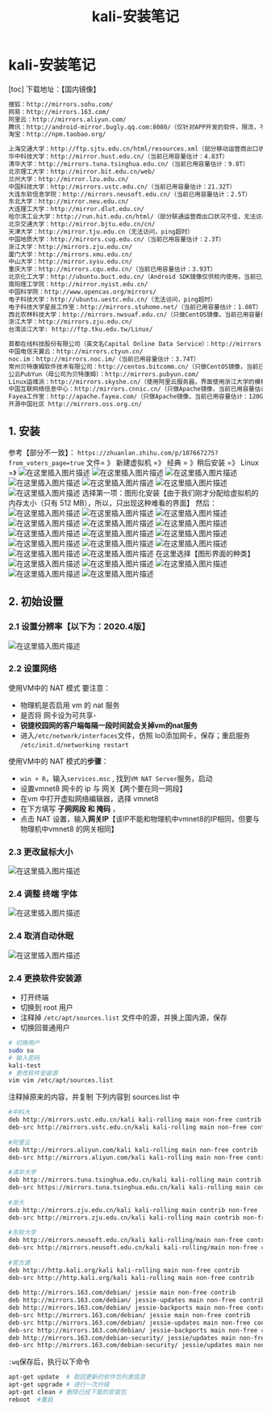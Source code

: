 ﻿---
title: kali-安装笔记
tag: Linux
categories:
  - [后端,操作系统,Linux]
  - [信息安全,系统安全]

---

# kali-安装笔记

[toc]
下载地址：【国内镜像】

```bash
搜狐：http://mirrors.sohu.com/
网易：http://mirrors.163.com/
阿里云：http://mirrors.aliyun.com/
腾讯：http://android-mirror.bugly.qq.com:8080/（仅针对APP开发的软件，限流，不推荐）
淘宝：http://npm.taobao.org/

上海交通大学：http://ftp.sjtu.edu.cn/html/resources.xml（部分移动运营商出口状况不佳，无法访问）
华中科技大学：http://mirror.hust.edu.cn/（当前已用容量估计：4.83T）
清华大学：http://mirrors.tuna.tsinghua.edu.cn/（当前已用容量估计：9.8T）
北京理工大学：http://mirror.bit.edu.cn/web/
兰州大学：http://mirror.lzu.edu.cn/
中国科技大学：http://mirrors.ustc.edu.cn/（当前已用容量估计：21.32T）
大连东软信息学院：http://mirrors.neusoft.edu.cn/（当前已用容量估计：2.5T）
东北大学：http://mirror.neu.edu.cn/
大连理工大学：http://mirror.dlut.edu.cn/
哈尔滨工业大学：http://run.hit.edu.cn/html/（部分联通运营商出口状况不佳，无法访问）
北京交通大学：http://mirror.bjtu.edu.cn/cn/
天津大学：http://mirror.tju.edu.cn（无法访问，ping超时）
中国地质大学：http://mirrors.cug.edu.cn/（当前已用容量估计：2.3T）
浙江大学：http://mirrors.zju.edu.cn/
厦门大学：http://mirrors.xmu.edu.cn/
中山大学：http://mirror.sysu.edu.cn/
重庆大学：http://mirrors.cqu.edu.cn/（当前已用容量估计：3.93T）
北京化工大学：http://ubuntu.buct.edu.cn/（Android SDK镜像仅供校内使用，当前已用容量估计：1.72T）
南阳理工学院：http://mirror.nyist.edu.cn/
中国科学院：http://www.opencas.org/mirrors/
电子科技大学：http://ubuntu.uestc.edu.cn/（无法访问，ping超时）
电子科技大学星辰工作室：http://mirrors.stuhome.net/（当前已用容量估计：1.08T）
西北农林科技大学：http://mirrors.nwsuaf.edu.cn/（只做CentOS镜像，当前已用容量估计：140GB） 
浙江大学：http://mirrors.zju.edu.cn/
台湾淡江大学: http://ftp.tku.edu.tw/Linux/

首都在线科技股份有限公司（英文名Capital Online Data Service）：http://mirrors.yun-idc.com/
中国电信天翼云：http://mirrors.ctyun.cn/
noc.im：http://mirrors.noc.im/（当前已用容量估计：3.74T）
常州贝特康姆软件技术有限公司：http://centos.bitcomm.cn/（只做CentOS镜像，当前已用容量估计：140GB）
公云PubYun（母公司为贝特康姆）：http://mirrors.pubyun.com/
Linux运维派：http://mirrors.skyshe.cn/（使用阿里云服务器，界面使用浙江大学的模板，首页维护，内容可访问）
中国互联网络信息中心：http://mirrors.cnnic.cn/（只做Apache镜像，当前已用容量估计：120GB）
Fayea工作室：http://apache.fayea.com/（只做Apache镜像，当前已用容量估计：120GB）
开源中国社区 http://mirrors.oss.org.cn/
```

## 1. 安装
参考【部分不一致】：
`https://zhuanlan.zhihu.com/p/107667275?from_voters_page=true`
文件= 》 新建虚拟机 =》 经典 = 》稍后安装 =》 Linux =》 
![在这里插入图片描述](https://img-blog.csdnimg.cn/20201128190857420.png)
![在这里插入图片描述](https://img-blog.csdnimg.cn/20201128191053589.png?x-oss-process=image/watermark,type_ZmFuZ3poZW5naGVpdGk,shadow_10,text_aHR0cHM6Ly9ibG9nLmNzZG4ubmV0L20wXzQ2NTc4NTky,size_16,color_FFFFFF,t_70)
![在这里插入图片描述](https://img-blog.csdnimg.cn/20201128191208991.png?x-oss-process=image/watermark,type_ZmFuZ3poZW5naGVpdGk,shadow_10,text_aHR0cHM6Ly9ibG9nLmNzZG4ubmV0L20wXzQ2NTc4NTky,size_16,color_FFFFFF,t_70)
![在这里插入图片描述](https://img-blog.csdnimg.cn/20201128191337918.png?x-oss-process=image/watermark,type_ZmFuZ3poZW5naGVpdGk,shadow_10,text_aHR0cHM6Ly9ibG9nLmNzZG4ubmV0L20wXzQ2NTc4NTky,size_16,color_FFFFFF,t_70)
![在这里插入图片描述](https://img-blog.csdnimg.cn/20201128191517333.png?x-oss-process=image/watermark,type_ZmFuZ3poZW5naGVpdGk,shadow_10,text_aHR0cHM6Ly9ibG9nLmNzZG4ubmV0L20wXzQ2NTc4NTky,size_16,color_FFFFFF,t_70)
![在这里插入图片描述](https://img-blog.csdnimg.cn/20201128191551465.png?x-oss-process=image/watermark,type_ZmFuZ3poZW5naGVpdGk,shadow_10,text_aHR0cHM6Ly9ibG9nLmNzZG4ubmV0L20wXzQ2NTc4NTky,size_16,color_FFFFFF,t_70)
![在这里插入图片描述](https://img-blog.csdnimg.cn/20201128191640963.png?x-oss-process=image/watermark,type_ZmFuZ3poZW5naGVpdGk,shadow_10,text_aHR0cHM6Ly9ibG9nLmNzZG4ubmV0L20wXzQ2NTc4NTky,size_16,color_FFFFFF,t_70)
选择第一项：图形化安装【由于我们刚才分配给虚拟机的内存太小（只有 512 MB），所以，只出现这种难看的界面】
然后：
![在这里插入图片描述](https://img-blog.csdnimg.cn/20201128191829246.png?x-oss-process=image/watermark,type_ZmFuZ3poZW5naGVpdGk,shadow_10,text_aHR0cHM6Ly9ibG9nLmNzZG4ubmV0L20wXzQ2NTc4NTky,size_16,color_FFFFFF,t_70)
![在这里插入图片描述](https://img-blog.csdnimg.cn/20201128191915611.png?x-oss-process=image/watermark,type_ZmFuZ3poZW5naGVpdGk,shadow_10,text_aHR0cHM6Ly9ibG9nLmNzZG4ubmV0L20wXzQ2NTc4NTky,size_16,color_FFFFFF,t_70)
![在这里插入图片描述](https://img-blog.csdnimg.cn/20201128191949932.png?x-oss-process=image/watermark,type_ZmFuZ3poZW5naGVpdGk,shadow_10,text_aHR0cHM6Ly9ibG9nLmNzZG4ubmV0L20wXzQ2NTc4NTky,size_16,color_FFFFFF,t_70)
![在这里插入图片描述](https://img-blog.csdnimg.cn/202011281927033.png?x-oss-process=image/watermark,type_ZmFuZ3poZW5naGVpdGk,shadow_10,text_aHR0cHM6Ly9ibG9nLmNzZG4ubmV0L20wXzQ2NTc4NTky,size_16,color_FFFFFF,t_70)
![在这里插入图片描述](https://img-blog.csdnimg.cn/20201128192721872.png?x-oss-process=image/watermark,type_ZmFuZ3poZW5naGVpdGk,shadow_10,text_aHR0cHM6Ly9ibG9nLmNzZG4ubmV0L20wXzQ2NTc4NTky,size_16,color_FFFFFF,t_70)
![在这里插入图片描述](https://img-blog.csdnimg.cn/2020112819281250.png?x-oss-process=image/watermark,type_ZmFuZ3poZW5naGVpdGk,shadow_10,text_aHR0cHM6Ly9ibG9nLmNzZG4ubmV0L20wXzQ2NTc4NTky,size_16,color_FFFFFF,t_70)
![在这里插入图片描述](https://img-blog.csdnimg.cn/20201128192916509.png?x-oss-process=image/watermark,type_ZmFuZ3poZW5naGVpdGk,shadow_10,text_aHR0cHM6Ly9ibG9nLmNzZG4ubmV0L20wXzQ2NTc4NTky,size_16,color_FFFFFF,t_70)
![在这里插入图片描述](https://img-blog.csdnimg.cn/20201128192950314.png?x-oss-process=image/watermark,type_ZmFuZ3poZW5naGVpdGk,shadow_10,text_aHR0cHM6Ly9ibG9nLmNzZG4ubmV0L20wXzQ2NTc4NTky,size_16,color_FFFFFF,t_70)
![在这里插入图片描述](https://img-blog.csdnimg.cn/20201128193153727.png?x-oss-process=image/watermark,type_ZmFuZ3poZW5naGVpdGk,shadow_10,text_aHR0cHM6Ly9ibG9nLmNzZG4ubmV0L20wXzQ2NTc4NTky,size_16,color_FFFFFF,t_70)
![在这里插入图片描述](https://img-blog.csdnimg.cn/20201128193207605.png?x-oss-process=image/watermark,type_ZmFuZ3poZW5naGVpdGk,shadow_10,text_aHR0cHM6Ly9ibG9nLmNzZG4ubmV0L20wXzQ2NTc4NTky,size_16,color_FFFFFF,t_70)
![在这里插入图片描述](https://img-blog.csdnimg.cn/20201128193225924.png?x-oss-process=image/watermark,type_ZmFuZ3poZW5naGVpdGk,shadow_10,text_aHR0cHM6Ly9ibG9nLmNzZG4ubmV0L20wXzQ2NTc4NTky,size_16,color_FFFFFF,t_70)
![在这里插入图片描述](https://img-blog.csdnimg.cn/2020112819325350.png?x-oss-process=image/watermark,type_ZmFuZ3poZW5naGVpdGk,shadow_10,text_aHR0cHM6Ly9ibG9nLmNzZG4ubmV0L20wXzQ2NTc4NTky,size_16,color_FFFFFF,t_70)
![在这里插入图片描述](https://img-blog.csdnimg.cn/20201128193316391.png?x-oss-process=image/watermark,type_ZmFuZ3poZW5naGVpdGk,shadow_10,text_aHR0cHM6Ly9ibG9nLmNzZG4ubmV0L20wXzQ2NTc4NTky,size_16,color_FFFFFF,t_70)
![在这里插入图片描述](https://img-blog.csdnimg.cn/20201128193529659.png?x-oss-process=image/watermark,type_ZmFuZ3poZW5naGVpdGk,shadow_10,text_aHR0cHM6Ly9ibG9nLmNzZG4ubmV0L20wXzQ2NTc4NTky,size_16,color_FFFFFF,t_70)
在这里选择【图形界面的种类】
![在这里插入图片描述](https://img-blog.csdnimg.cn/20201128193622921.png?x-oss-process=image/watermark,type_ZmFuZ3poZW5naGVpdGk,shadow_10,text_aHR0cHM6Ly9ibG9nLmNzZG4ubmV0L20wXzQ2NTc4NTky,size_16,color_FFFFFF,t_70)
![在这里插入图片描述](https://img-blog.csdnimg.cn/20201128193744420.png?x-oss-process=image/watermark,type_ZmFuZ3poZW5naGVpdGk,shadow_10,text_aHR0cHM6Ly9ibG9nLmNzZG4ubmV0L20wXzQ2NTc4NTky,size_16,color_FFFFFF,t_70)
![在这里插入图片描述](https://img-blog.csdnimg.cn/20201128194928831.png?x-oss-process=image/watermark,type_ZmFuZ3poZW5naGVpdGk,shadow_10,text_aHR0cHM6Ly9ibG9nLmNzZG4ubmV0L20wXzQ2NTc4NTky,size_16,color_FFFFFF,t_70)
![在这里插入图片描述](https://img-blog.csdnimg.cn/20201128194957601.png?x-oss-process=image/watermark,type_ZmFuZ3poZW5naGVpdGk,shadow_10,text_aHR0cHM6Ly9ibG9nLmNzZG4ubmV0L20wXzQ2NTc4NTky,size_16,color_FFFFFF,t_70)
![在这里插入图片描述](https://img-blog.csdnimg.cn/20201128195238913.png)




















## 2. 初始设置
### 2.1 设置分辨率【以下为：2020.4版】
![在这里插入图片描述](https://img-blog.csdnimg.cn/20201128153043764.png?x-oss-process=image/watermark,type_ZmFuZ3poZW5naGVpdGk,shadow_10,text_aHR0cHM6Ly9ibG9nLmNzZG4ubmV0L20wXzQ2NTc4NTky,size_16,color_FFFFFF,t_70)























### 2.2 设置网络
使用VM中的 NAT 模式
要注意：
- 物理机是否启用 vm 的 nat 服务
- 是否将 网卡设为可共享- 
- **锐捷校园网的客户端每隔一段时间就会关掉vm的nat服务**
- 进入`/etc/network/interfaces`文件，仿照 lo0添加网卡，保存；重启服务 `/etc/init.d/networking restart`


使用VM中的 NAT 模式的**步骤**： 

- `win + R`，输入`services.msc` , 找到`VM NAT Server`服务，启动
- 设置vmnet8 网卡的 ip 与 网关【两个要在同一网段】
- 在vm 中打开虚拟网络编辑器，选择 vmnet8
- 在下方填写 **子网网段 和 掩码** ，
- 点击 NAT 设置，输入**网关IP**【该IP不能和物理机中vmnet8的IP相同，但要与物理机中vmnet8 的网关相同】


### 2.3 更改鼠标大小
![在这里插入图片描述](https://img-blog.csdnimg.cn/20201130141604663.png?x-oss-process=image/watermark,type_ZmFuZ3poZW5naGVpdGk,shadow_10,text_aHR0cHM6Ly9ibG9nLmNzZG4ubmV0L20wXzQ2NTc4NTky,size_16,color_FFFFFF,t_70)
### 2.4 调整 终端 字体
![在这里插入图片描述](https://img-blog.csdnimg.cn/20201130142910861.png?x-oss-process=image/watermark,type_ZmFuZ3poZW5naGVpdGk,shadow_10,text_aHR0cHM6Ly9ibG9nLmNzZG4ubmV0L20wXzQ2NTc4NTky,size_16,color_FFFFFF,t_70)
### 2.4 取消自动休眠
![在这里插入图片描述](https://img-blog.csdnimg.cn/20201130145923390.png?x-oss-process=image/watermark,type_ZmFuZ3poZW5naGVpdGk,shadow_10,text_aHR0cHM6Ly9ibG9nLmNzZG4ubmV0L20wXzQ2NTc4NTky,size_16,color_FFFFFF,t_70)



### 2.4 更换软件安装源
- 打开终端
- 切换到 root 用户
- 注释掉 `/etc/apt/sources.list` 文件中的源，并换上国内源，保存
- 切换回普通用户


```bash
# 切换用户
sudo su
# 输入密码
kali-test
# 更改软件安装源
vim vim /etc/apt/sources.list
```
注释掉原来的内容，并复制 下列内容到 sources.list 中

```bash
#中科大
deb http://mirrors.ustc.edu.cn/kali kali-rolling main non-free contrib
deb-src http://mirrors.ustc.edu.cn/kali kali-rolling main non-free contrib
 
#阿里云
deb http://mirrors.aliyun.com/kali kali-rolling main non-free contrib
deb-src http://mirrors.aliyun.com/kali kali-rolling main non-free contrib
 
#清华大学
deb http://mirrors.tuna.tsinghua.edu.cn/kali kali-rolling main contrib non-free
deb-src https://mirrors.tuna.tsinghua.edu.cn/kali kali-rolling main contrib non-free
 
#浙大
deb http://mirrors.zju.edu.cn/kali kali-rolling main contrib non-free
deb-src http://mirrors.zju.edu.cn/kali kali-rolling main contrib non-free
 
#东软大学
deb http://mirrors.neusoft.edu.cn/kali kali-rolling/main non-free contrib
deb-src http://mirrors.neusoft.edu.cn/kali kali-rolling/main non-free contrib
 
#官方源
deb http://http.kali.org/kali kali-rolling main non-free contrib
deb-src http://http.kali.org/kali kali-rolling main non-free contrib
 
deb http://mirrors.163.com/debian/ jessie main non-free contrib
deb http://mirrors.163.com/debian/ jessie-updates main non-free contrib
deb http://mirrors.163.com/debian/ jessie-backports main non-free contrib
deb-src http://mirrors.163.com/debian/ jessie main non-free contrib
deb-src http://mirrors.163.com/debian/ jessie-updates main non-free contrib
deb-src http://mirrors.163.com/debian/ jessie-backports main non-free contrib
deb http://mirrors.163.com/debian-security/ jessie/updates main non-free contrib
deb-src http://mirrors.163.com/debian-security/ jessie/updates main non-free contrib
```

`:wq`保存后，执行以下命令

```bash
apt-get update  # 取回更新的软件包列表信息
apt-get upgrade # 进行一次升级
apt-get clean # 删除已经下载的安装包
reboot  #重启
```


